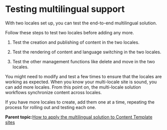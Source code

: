 # Testing multilingual support

With two locales set up, you can test the end-to-end multilingual solution.

Follow these steps to test two locales before adding any more.

1.  Test the creation and publishing of content in the two locales.

2.  Test the rendering of content and language switching in the two locales.

3.  Test the other management functions like delete and move in the two locales.


You might need to modify and test a few times to ensure that the locales are working as expected. When you know your multi-locale site is sound, you can add more locales. From this point on, the multi-locale solution workflows synchronize content across locales.

If you have more locales to create, add them one at a time, repeating the process for rolling out and testing each one.

**Parent topic:**[How to apply the multilingual solution to Content Template sites](../ctc/ctc_deploy_locale.md)

